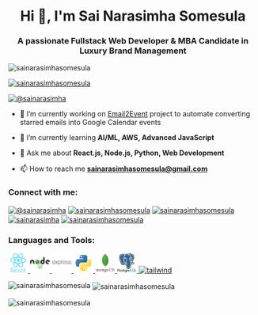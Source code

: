 <h1 align="center">Hi 👋, I'm Sai Narasimha Somesula</h1>
<h3 align="center">A passionate Fullstack Web Developer & MBA Candidate in Luxury Brand Management</h3>

<p align="left"> <img src="https://komarev.com/ghpvc/?username=sainarasimhasomesula&label=Profile%20views&color=0e75b6&style=flat" alt="sainarasimhasomesula" /> </p>

<p align="left"> <a href="https://github.com/ryo-ma/github-profile-trophy"><img src="https://github-profile-trophy.vercel.app/?username=sainarasimhasomesula" alt="sainarasimhasomesula" /></a> </p>

<p align="left"> <a href="https://twitter.com/@sainarasimha" target="blank"><img src="https://img.shields.io/twitter/follow/@sainarasimha?logo=twitter&style=for-the-badge" alt="@sainarasimha" /></a> </p>

- 🔭 I’m currently working on [Email2Event](https://github.com/sainarasimhasomesula/Email2Event) project to automate converting starred emails into Google Calendar events

- 🌱 I’m currently learning **AI/ML, AWS, Advanced JavaScript**

- 💬 Ask me about **React.js, Node.js, Python, Web Development**

- 📫 How to reach me **sainarasimhasomesula@gmail.com**

<h3 align="left">Connect with me:</h3>
<p align="left">
<a href="https://twitter.com/@sainarasimha" target="blank"><img align="center" src="https://raw.githubusercontent.com/rahuldkjain/github-profile-readme-generator/master/src/images/icons/Social/twitter.svg" alt="@sainarasimha" height="30" width="40" /></a>
<a href="https://www.linkedin.com/in/sainarasimhasomesula" target="blank"><img align="center" src="https://raw.githubusercontent.com/rahuldkjain/github-profile-readme-generator/master/src/images/icons/Social/linked-in-alt.svg" alt="sainarasimhasomesula" height="30" width="40" /></a>
<a href="https://instagram.com/sainarasimhasomesula" target="blank"><img align="center" src="https://raw.githubusercontent.com/rahuldkjain/github-profile-readme-generator/master/src/images/icons/Social/instagram.svg" alt="sainarasimhasomesula" height="30" width="40" /></a>
<a href="https://www.codechef.com/users/sainarasimha" target="blank"><img align="center" src="https://cdn.jsdelivr.net/npm/simple-icons@3.1.0/icons/codechef.svg" alt="sainarasimha" height="30" width="40" /></a>
<a href="https://www.hackerrank.com/sainarasimhasomesula" target="blank"><img align="center" src="https://raw.githubusercontent.com/rahuldkjain/github-profile-readme-generator/master/src/images/icons/Social/hackerrank.svg" alt="sainarasimhasomesula" height="30" width="40" /></a>
</p>

<h3 align="left">Languages and Tools:</h3>
<p align="left">
    <a href="https://reactjs.org/" target="_blank" rel="noreferrer"> <img src="https://raw.githubusercontent.com/devicons/devicon/master/icons/react/react-original-wordmark.svg" alt="react" width="40" height="40"/> </a>
    <a href="https://nodejs.org" target="_blank" rel="noreferrer"> <img src="https://raw.githubusercontent.com/devicons/devicon/master/icons/nodejs/nodejs-original-wordmark.svg" alt="nodejs" width="40" height="40"/> </a>
    <a href="https://expressjs.com" target="_blank" rel="noreferrer"> <img src="https://raw.githubusercontent.com/devicons/devicon/master/icons/express/express-original-wordmark.svg" alt="express" width="40" height="40"/> </a>
    <a href="https://www.python.org" target="_blank" rel="noreferrer"> <img src="https://raw.githubusercontent.com/devicons/devicon/master/icons/python/python-original.svg" alt="python" width="40" height="40"/> </a>
    <a href="https://www.mongodb.com/" target="_blank" rel="noreferrer"> <img src="https://raw.githubusercontent.com/devicons/devicon/master/icons/mongodb/mongodb-original-wordmark.svg" alt="mongodb" width="40" height="40"/> </a>
    <a href="https://www.postgresql.org/" target="_blank" rel="noreferrer"> <img src="https://raw.githubusercontent.com/devicons/devicon/master/icons/postgresql/postgresql-original-wordmark.svg" alt="postgresql" width="40" height="40"/> </a>
    <a href="https://tailwindcss.com/" target="_blank" rel="noreferrer"> <img src="https://www.vectorlogo.zone/logos/tailwindcss/tailwindcss-icon.svg" alt="tailwind" width="40" height="40"/> </a>
</p>

<p><img align="left" src="https://github-readme-stats.vercel.app/api/top-langs?username=sainarasimhasomesula&show_icons=true&locale=en&layout=compact" alt="sainarasimhasomesula" /></p>

<p>&nbsp;<img align="center" src="https://github-readme-stats.vercel.app/api?username=sainarasimhasomesula&show_icons=true&locale=en" alt="sainarasimhasomesula" /></p>

<p><img align="center" src="https://github-readme-streak-stats.herokuapp.com/?user=sainarasimhasomesula&" alt="sainarasimhasomesula" /></p>
